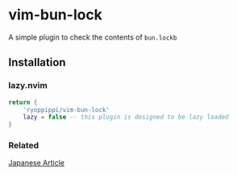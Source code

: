 # vim-bun-lock

A simple plugin to check the contents of `bun.lockb`

## Installation

### lazy.nvim

```lua
return {
    'ryoppippi/vim-bun-lock'
    lazy = false -- this plugin is designed to be lazy loaded
}
```

### Related

[Japanese Article](https://zenn.dev/vim_jp/articles/c097917f163431#bun.lockb%E3%81%AE%E4%B8%AD%E8%BA%AB%E3%82%92neovim%E3%81%A7%E7%A2%BA%E8%AA%8D%E3%81%99%E3%82%8B)
